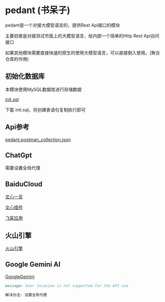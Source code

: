 # pedant (书呆子)

pedant是一个对接大模型语言的，提供Rest Api接口的模块

主要初衷是对接测试市面上的大模型语言，给内部一个简单的Http Rest Api访问接口

如果其他模块需要直接快速的原生的使用大模型语言，可以直接倒入使用。(聚合仓库的作用)

## 初始化数据库

本模块使用MySQL数据库进行存储数据

[init.sql](docs%2Finit.sql)

下载 init.sql，将创建表语句复制执行即可

## Api参考

[pedant.postman_collection.json](docs%2Fpedant.postman_collection.json)

## ChatGpt

需要设置全局代理

## BaiduCloud

[文心一言](https://yiyan.baidu.com/)

[文心插件](https://yiyan.baidu.com/pluginSubmission)

[飞桨应用](https://aistudio.baidu.com/index/creations/application)

## 火山引擎

[火山引擎](https://www.volcengine.com/docs/82379/1319853)

## Google Gemini AI

[GoogleGemini](https://makersuite.google.com/app/prompts/new_freeform)

```markdown
message: User location is not supported for the API use

解决办法: 设置全局代理
```


